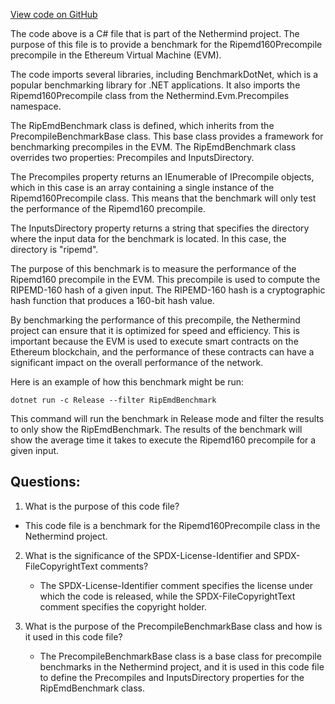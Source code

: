 [View code on GitHub](https://github.com/nethermindeth/nethermind/Nethermind.Precompiles.Benchmark/RipEmdBenchmark.cs)

The code above is a C# file that is part of the Nethermind project. The purpose of this file is to provide a benchmark for the Ripemd160Precompile precompile in the Ethereum Virtual Machine (EVM). 

The code imports several libraries, including BenchmarkDotNet, which is a popular benchmarking library for .NET applications. It also imports the Ripemd160Precompile class from the Nethermind.Evm.Precompiles namespace. 

The RipEmdBenchmark class is defined, which inherits from the PrecompileBenchmarkBase class. This base class provides a framework for benchmarking precompiles in the EVM. The RipEmdBenchmark class overrides two properties: Precompiles and InputsDirectory. 

The Precompiles property returns an IEnumerable of IPrecompile objects, which in this case is an array containing a single instance of the Ripemd160Precompile class. This means that the benchmark will only test the performance of the Ripemd160 precompile. 

The InputsDirectory property returns a string that specifies the directory where the input data for the benchmark is located. In this case, the directory is "ripemd". 

The purpose of this benchmark is to measure the performance of the Ripemd160 precompile in the EVM. This precompile is used to compute the RIPEMD-160 hash of a given input. The RIPEMD-160 hash is a cryptographic hash function that produces a 160-bit hash value. 

By benchmarking the performance of this precompile, the Nethermind project can ensure that it is optimized for speed and efficiency. This is important because the EVM is used to execute smart contracts on the Ethereum blockchain, and the performance of these contracts can have a significant impact on the overall performance of the network. 

Here is an example of how this benchmark might be run:

```
dotnet run -c Release --filter RipEmdBenchmark
```

This command will run the benchmark in Release mode and filter the results to only show the RipEmdBenchmark. The results of the benchmark will show the average time it takes to execute the Ripemd160 precompile for a given input.
## Questions: 
 1. What is the purpose of this code file?
   - This code file is a benchmark for the Ripemd160Precompile class in the Nethermind project.

2. What is the significance of the SPDX-License-Identifier and SPDX-FileCopyrightText comments?
   - The SPDX-License-Identifier comment specifies the license under which the code is released, while the SPDX-FileCopyrightText comment specifies the copyright holder.

3. What is the purpose of the PrecompileBenchmarkBase class and how is it used in this code file?
   - The PrecompileBenchmarkBase class is a base class for precompile benchmarks in the Nethermind project, and it is used in this code file to define the Precompiles and InputsDirectory properties for the RipEmdBenchmark class.
